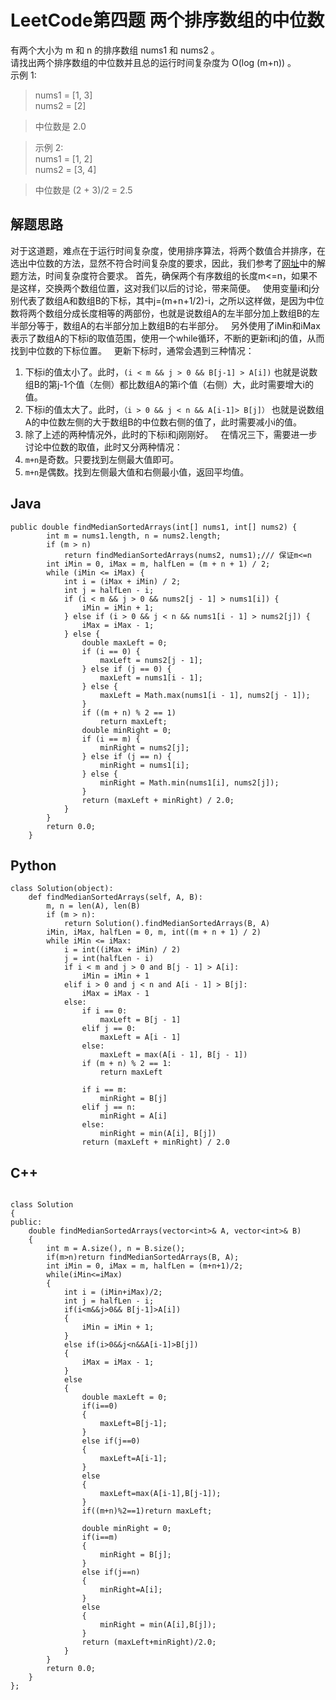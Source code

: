 # LeetCode第四题 两个排序数组的中位数

有两个大小为 m 和 n 的排序数组 nums1 和 nums2 。  
请找出两个排序数组的中位数并且总的运行时间复杂度为 O(log (m+n)) 。  
示例 1:  
> nums1 = [1, 3]  
> nums2 = [2]  
  
> 中位数是 2.0  
 
> 示例 2:  
> nums1 = [1, 2]  
> nums2 = [3, 4]  

> 中位数是 (2 + 3)/2 = 2.5  

## 解题思路
对于这道题，难点在于运行时间复杂度，使用排序算法，将两个数值合并排序，在选出中位数的方法，显然不符合时间复杂度的要求，因此，我们参考了[网址](https://leetcode.com/articles/median-of-two-sorted-arrays/)中的解题方法，时间复杂度符合要求。
首先，确保两个有序数组的长度m<=n，如果不是这样，交换两个数组位置，这对我们以后的讨论，带来简便。  
使用变量i和j分别代表了数组A和数组B的下标，其中j=(m+n+1/2)-i，之所以这样做，是因为中位数将两个数组分成长度相等的两部份，也就是说数组A的左半部分加上数组B的左半部分等于，数组A的右半部分加上数组B的右半部分。  
另外使用了iMin和iMax表示了数组A的下标i的取值范围，使用一个while循环，不断的更新i和j的值，从而找到中位数的下标位置。  
更新下标时，通常会遇到三种情况：  
1. 下标i的值太小了。此时，`(i < m && j > 0 && B[j-1] > A[i])` 也就是说数组B的第j-1个值（左侧）都比数组A的第i个值（右侧）大，此时需要增大i的值。  
2. 下标i的值太大了。此时，`（i > 0 && j < n && A[i-1]> B[j]）` 也就是说数组A的中位数左侧的大于数组B的中位数右侧的值了，此时需要减小i的值。  
3. 除了上述的两种情况外，此时的下标i和j刚刚好。  
在情况三下，需要进一步讨论中位数的取值，此时又分两种情况：
1. `m+n`是奇数。只要找到左侧最大值即可。  
2. `m+n`是偶数。找到左侧最大值和右侧最小值，返回平均值。  


## Java
```
public double findMedianSortedArrays(int[] nums1, int[] nums2) {
		int m = nums1.length, n = nums2.length;
		if (m > n)
			return findMedianSortedArrays(nums2, nums1);/// 保证m<=n
		int iMin = 0, iMax = m, halfLen = (m + n + 1) / 2;
		while (iMin <= iMax) {
			int i = (iMax + iMin) / 2;
			int j = halfLen - i;
			if (i < m && j > 0 && nums2[j - 1] > nums1[i]) {
				iMin = iMin + 1;
			} else if (i > 0 && j < n && nums1[i - 1] > nums2[j]) {
				iMax = iMax - 1;
			} else {
				double maxLeft = 0;
				if (i == 0) {
					maxLeft = nums2[j - 1];
				} else if (j == 0) {
					maxLeft = nums1[i - 1];
				} else {
					maxLeft = Math.max(nums1[i - 1], nums2[j - 1]);
				}
				if ((m + n) % 2 == 1)
					return maxLeft;
				double minRight = 0;
				if (i == m) {
					minRight = nums2[j];
				} else if (j == n) {
					minRight = nums1[i];
				} else {
					minRight = Math.min(nums1[i], nums2[j]);
				}
				return (maxLeft + minRight) / 2.0;
			}
		}
		return 0.0;
	}
```
## Python
```
class Solution(object):
    def findMedianSortedArrays(self, A, B):
        m, n = len(A), len(B)
        if (m > n):
            return Solution().findMedianSortedArrays(B, A)
        iMin, iMax, halfLen = 0, m, int((m + n + 1) / 2)
        while iMin <= iMax:
            i = int((iMax + iMin) / 2)
            j = int(halfLen - i)
            if i < m and j > 0 and B[j - 1] > A[i]:
                iMin = iMin + 1
            elif i > 0 and j < n and A[i - 1] > B[j]:
                iMax = iMax - 1
            else:
                if i == 0:
                    maxLeft = B[j - 1]
                elif j == 0:
                    maxLeft = A[i - 1]
                else:
                    maxLeft = max(A[i - 1], B[j - 1])
                if (m + n) % 2 == 1:
                    return maxLeft

                if i == m:
                    minRight = B[j]
                elif j == n:
                    minRight = A[i]
                else:
                    minRight = min(A[i], B[j])
                return (maxLeft + minRight) / 2.0
```
## C++ 
```

class Solution
{
public:
    double findMedianSortedArrays(vector<int>& A, vector<int>& B)
    {
        int m = A.size(), n = B.size();
        if(m>n)return findMedianSortedArrays(B, A);
        int iMin = 0, iMax = m, halfLen = (m+n+1)/2;
        while(iMin<=iMax)
        {
            int i = (iMin+iMax)/2;
            int j = halfLen - i;
            if(i<m&&j>0&& B[j-1]>A[i])
            {
                iMin = iMin + 1;
            }
            else if(i>0&&j<n&&A[i-1]>B[j])
            {
                iMax = iMax - 1;
            }
            else
            {
                double maxLeft = 0;
                if(i==0)
                {
                    maxLeft=B[j-1];
                }
                else if(j==0)
                {
                    maxLeft=A[i-1];
                }
                else
                {
                    maxLeft=max(A[i-1],B[j-1]);
                }
                if((m+n)%2==1)return maxLeft;

                double minRight = 0;
                if(i==m)
                {
                    minRight = B[j];
                }
                else if(j==n)
                {
                    minRight=A[i];
                }
                else
                {
                    minRight = min(A[i],B[j]);
                }
                return (maxLeft+minRight)/2.0;
            }
        }
        return 0.0;
    }
};
```

